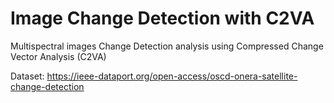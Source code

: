 # Image Change Detection with C2VA
Multispectral images Change Detection analysis using Compressed Change Vector Analysis (C2VA)

Dataset: https://ieee-dataport.org/open-access/oscd-onera-satellite-change-detection

